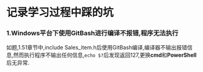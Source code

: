 记录学习过程中踩的坑
===

### 1.Windows平台下使用GitBash进行编译不报错,程序无法执行  
如题,1.51章节中,include Sales_item.h后使用GitBash编译,编译器不输出报错信息,然而执行程序不输出任何信息,`echo $?`后发现返回127,更换**cmd**和**PowerShell**后无异常.

